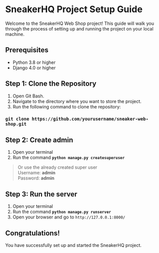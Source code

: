 # SneakerHQ Project Setup Guide

Welcome to the SneakerHQ Web Shop project! This guide will walk you through the process of setting up and running the project on your local machine.

## Prerequisites

- Python 3.8 or higher
- Django 4.0 or higher

## Step 1: Clone the Repository

1. Open Git Bash.
2. Navigate to the directory where you want to store the project.
3. Run the following command to clone the repository:

### **```git clone https://github.com/yourusername/sneaker-web-shop.git```**

## Step 2: Create admin

1. Open your terminal
2. Run the command **```python manage.py createsuperuser```**

>Or use the already created super user <br>
>Username: **admin**    
>Password: **admin**

## Step 3: Run the server

1. Open your terminal
2. Run the command __```python manage.py runserver```__
3. Open your browser and go to ```http://127.0.0.1:8000/```

## Congratulations!

You have successfully set up and started the SneakerHQ project.



